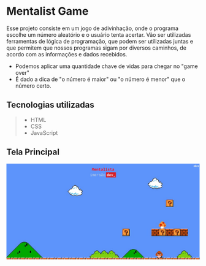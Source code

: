 # Mentalist Game

Esse projeto consiste em um jogo de adivinhação, onde o programa escolhe um número aleatório e o usuário tenta acertar. Vão ser utilizadas ferramentas de lógica de programação, que podem ser utilizadas juntas e que permitem que nossos programas sigam por diversos caminhos, de acordo com as informações e dados recebidos.

- Podemos aplicar uma quantidade chave de vidas para chegar no "game over"
- É dado a dica de "o número é maior" ou "o número é menor" que o número certo.

## Tecnologias utilizadas

> - HTML
> - CSS
> - JavaScript

## Tela Principal

![Homepage image](images/tela.jpeg)